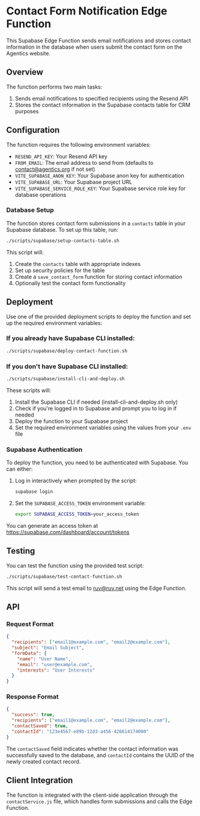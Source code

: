 # Contact Form Notification Edge Function

This Supabase Edge Function sends email notifications and stores contact information in the database when users submit the contact form on the Agentics website.

## Overview

The function performs two main tasks:
1. Sends email notifications to specified recipients using the Resend API
2. Stores the contact information in the Supabase contacts table for CRM purposes

## Configuration

The function requires the following environment variables:

- `RESEND_API_KEY`: Your Resend API key
- `FROM_EMAIL`: The email address to send from (defaults to contact@agentics.org if not set)
- `VITE_SUPABASE_ANON_KEY`: Your Supabase anon key for authentication
- `VITE_SUPABASE_URL`: Your Supabase project URL
- `VITE_SUPABASE_SERVICE_ROLE_KEY`: Your Supabase service role key for database operations

### Database Setup

The function stores contact form submissions in a `contacts` table in your Supabase database. To set up this table, run:

```bash
./scripts/supabase/setup-contacts-table.sh
```

This script will:
1. Create the `contacts` table with appropriate indexes
2. Set up security policies for the table
3. Create a `save_contact_form` function for storing contact information
4. Optionally test the contact form functionality

## Deployment

Use one of the provided deployment scripts to deploy the function and set up the required environment variables:

### If you already have Supabase CLI installed:

```bash
./scripts/supabase/deploy-contact-function.sh
```

### If you don't have Supabase CLI installed:

```bash
./scripts/supabase/install-cli-and-deploy.sh
```

These scripts will:
1. Install the Supabase CLI if needed (install-cli-and-deploy.sh only)
2. Check if you're logged in to Supabase and prompt you to log in if needed
3. Deploy the function to your Supabase project
4. Set the required environment variables using the values from your `.env` file

### Supabase Authentication

To deploy the function, you need to be authenticated with Supabase. You can either:

1. Log in interactively when prompted by the script:
   ```bash
   supabase login
   ```

2. Set the `SUPABASE_ACCESS_TOKEN` environment variable:
   ```bash
   export SUPABASE_ACCESS_TOKEN=your_access_token
   ```

You can generate an access token at https://supabase.com/dashboard/account/tokens

## Testing

You can test the function using the provided test script:

```bash
./scripts/supabase/test-contact-function.sh
```

This script will send a test email to ruv@ruv.net using the Edge Function.

## API

### Request Format

```json
{
  "recipients": ["email1@example.com", "email2@example.com"],
  "subject": "Email Subject",
  "formData": {
    "name": "User Name",
    "email": "user@example.com",
    "interests": "User Interests"
  }
}
```

### Response Format

```json
{
  "success": true,
  "recipients": ["email1@example.com", "email2@example.com"],
  "contactSaved": true,
  "contactId": "123e4567-e89b-12d3-a456-426614174000"
}
```

The `contactSaved` field indicates whether the contact information was successfully saved to the database, and `contactId` contains the UUID of the newly created contact record.

## Client Integration

The function is integrated with the client-side application through the `contactService.js` file, which handles form submissions and calls the Edge Function.
